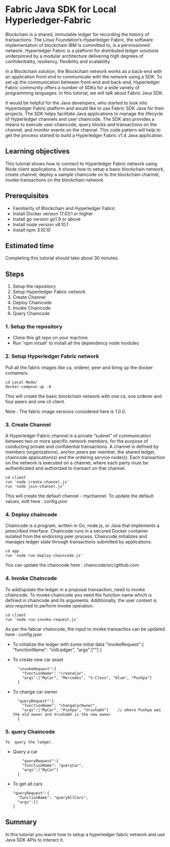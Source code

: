 # Fabric Java SDK for Local Hyperledger-Fabric

Blockchain is a shared, immutable ledger for recording the history of transactions. The Linux Foundation’s Hyperledger Fabric, the software implementation of blockchain IBM is committed to, is a permissioned network. Hyperledger Fabric is a platform for distributed ledger solutions underpinned by a modular architecture delivering high degrees of confidentiality, resiliency, flexibility and scalability.

In a Blockchain solution, the Blockchain network works as a back-end with an application front-end to communicate with the network using a SDK. To set up the communication between front-end and back-end, Hyperledger Fabric community offers a number of SDKs for a wide variety of programming languages. In this tutorial, we will talk about Fabric Java SDK.

It would be helpful for the Java developers, who started to look into Hyperledger Fabric platform and would like to use Fabric SDK Java for their projects. The SDK helps facilitate Java applications to manage the lifecycle of Hyperledger channels and user chaincode. The SDK also provides a means to execute user chaincode, query blocks and transactions on the channel, and monitor events on the channel. This code pattern will help to get the process started to build a Hyperledger Fabric v1.4 Java application.


## Learning objectives

This tutorial shows how to connect to Hyperledger Fabric network using Node client applications. It shows how to setup a basic blockchain network, create channel, deploy a sample chaincode on to the blockchain channel, invoke transactions on the blockchain network.


## Prerequisites

- Familiarity of Blockchain and Hyperledger Fabric
- Install Docker version 17.03.1 or higher
- Install go version go1.9 or above
- Install node version v6.10.1
- Install npm 3.10.10

## Estimated time

Completing this tutorial should take about 30 minutes.

## Steps
1. Setup the repository
2. Setup Hyperledger Fabric network
3. Create Channel
4. Deploy Chaincode
5. Invoke Chaincode
6. Query Chaincode


### 1. Setup the repository
  - Clone this git repo on your machine
  - Run 'npm intsall' to install all the dependency node modules

### 2. Setup Hyperledger Fabric network

  Pull all the fabric images like ca, orderer, peer and bring up the docker containers.

  ```
  cd Local-Node/
  docker-compose up -d
  ```

  This will create the basic blockchain network with one ca, one orderer and four peers and one cli client.

  Note : The fabric image versions considered here is 1.0.0.

### 3. Create Channel

  A Hyperledger Fabric channel is a private “subnet” of communication between two or more specific network members, for the purpose of conducting private and confidential transactions. A channel is defined by members (organizations), anchor peers per member, the shared ledger, chaincode application(s) and the ordering service node(s). Each transaction on the network is executed on a channel, where each party must be authenticated and authorized to transact on that channel.

  ```
  cd client
  run 'node create-channel.js'
  run 'node join-channel.js'
  ```

  This will create the default channel - mychannel. To update the default values, eidt here : config.json


### 4. Deploy chaincode
  Chaincode is a program, written in Go, node.js, or Java that implements a prescribed interface. Chaincode runs in a secured Docker container isolated from the endorsing peer process. Chaincode initializes and manages ledger state through transactions submitted by applications.

  ```
  cd app
  run 'node run-deploy-chaincode.js'
  ```

  You can update the chaincode here : chaincode/src/github.com


### 4. Invoke Chaincode

  To add/update the ledger in a proposal transaction, need to invoke chaincode. To invoke chaincode you need the function name which is defined in chaincode and its arguments. Additionally, the user context is also required to perform invoke operation.

  ```
  cd client
  run 'node run-invoke-request.js'
  ```

  As per the fabcar chaincode, the input to invoke transactios can be updated here : config.json

  - To initialize the ledger with some initial data
    "invokeRequest":{
      "functionName": "initLedger",
      "args":[""]
    }

  - To create new car asset
    ```
      "invokeRequest":{
        "functionName": "createCar",
        "args":["MyCar", "Mercedes", "S-Class", "blue", "Pushpa"]
      }

    ```
  - To change car owner
    ```
      "queryRequest":{
        "functionName": "changeCarOwner",
        "args":["MyCar", "Pushpa", "Vrushabh"]    // where Pushpa was the old owner and Vrushabh is the new owner
      }
    ```

### 5. query Chaincode

    To  query the ledger.

  - Query a car
    ```
        "queryRequest":{
        "functionName": "queryCar",
        "args":["MyCar"]
      }
     ```
  - To get all cars
    ```
    "queryRequest":{
      "functionName": "queryAllCars",
      "args":[]
    }
     ```
## Summary

In this tutorial you learnt how to setup a hyperledger fabric network and use Java SDK APIs to interact it.
